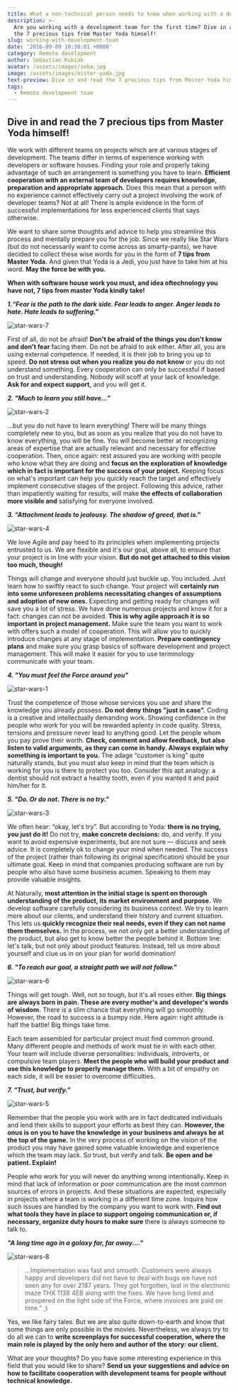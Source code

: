 ```yaml
---
title: What a non-technical person needs to know when working with a development team
description: >-
  Are you working with a development team for the first time? Dive in and read
  the 7 precious tips from Master Yoda himself! 
slug: working-with-development-team
date: '2016-09-09 10:38:01 +0000'
category: Remote development
author: Sebastian Kubiak
avatar: /assets/images/seba.jpg
image: /assets/images/mister-yoda.jpg
text-preview: Dive in and read the 7 precious tips from Master Yoda himself!
tags:
  - Remote development team
---
```





## Dive in and read the 7 precious tips from Master Yoda himself!

We work with different teams on projects which are at various stages of development. The teams differ in terms of experience working with developers or software houses. Finding your role and properly taking advantage of such an arrangement is something you have to learn. **Efficient cooperation with an external team of developers requires knowledge, preparation and appropriate approach.** Does this mean that a person with no experience cannot effectively carry out a project involving the work of developer teams? Not at all! There is ample evidence in the form of successful implementations for less experienced clients that says otherwise.

We want to share some thoughts and advice to help you streamline this process and mentally prepare you for the job. Since we really like Star Wars (but do not necessarily want to come across as smarty-pants), we have decided to collect these wise words for you in the form of **7 tips from Master Yoda.** And given that Yoda is a Jedi, you just have to take him at his word. **May the force be with you.**

**When with software house work you must, and idea of ​​technology you have not, 7 tips from master Yoda kindly take!**

**_1.“Fear is the path to the dark side. Fear leads to anger. Anger leads to hate. Hate leads to suffering.”_**

  ![star-wars-7](/assets/images/starwars_naturaily.007.jpeg "star-wars-7")

  First of all, do not be afraid! **Don't be afraid of the things you don't know and don't fear** facing them. Do not be afraid to ask either. After all, you are using external competence. If needed, it is their job to bring you up to speed. **Do not stress out when you realize you do not know** or you do not understand something. Every cooperation can only be successful if based on trust and understanding. Nobody will scoff at your lack of knowledge. **Ask for and expect support,** and you will get it.

**_2. "Much to learn you still have…"_**

  ![star-wars-2](/assets/images/starwars_naturaily.002.jpeg "star-wars-2")

  ...but you do not have to learn everything!
  There will be many things completely new to you, but as soon as you realize that you do not have to know everything, you will be fine. You will become better at recognizing areas of expertise that are actually relevant and necessary for effective cooperation. Then, once again: rest assured you are working with people who know what they are doing and **focus on the exploration of knowledge which in fact is important for the success of your project.** Keeping focus on what's important can help you quickly reach the target and effectively implement consecutive stages of the project. Following this advice, rather than impatiently waiting for results, will make **the effects of collaboration more visible and** satisfying for everyone involved.

**_3. “Attachment leads to jealousy. The shadow of greed, that is."_**

  ![star-wars-4](/assets/images/starwars_naturaily.004.jpeg "star-wars-4")

  We love Agile and pay heed to its principles when implementing projects entrusted to us. We are flexible and it's our goal, above all, to ensure that your project is in line with your vision. **But do not get attached to this vision too much, though!**

  Things will change and everyone should just buckle up. You included. Just learn how to swiftly react to such change. Your project will **certainly run into some unforeseen problems necessitating changes of assumptions and adoption of new ones.** Expecting and getting ready for changes will save you a lot of stress. We have done numerous projects and know it for a fact: changes can not be avoided. **This is why agile approach it is so important in ​​project management.** Make sure the team you want to work with offers such a model of cooperation. This will allow you to quickly introduce changes at any stage of implementation. **Prepare contingency plans** and make sure you grasp basics of software development and project management. This will make it easier for you to use terminology communicate with your team.

**_4. "You must feel the Force around you"_**

  ![star-wars-1](/assets/images/starwars_naturaily.001.jpeg "star-wars-1")

  Trust the competence of those whose services you use and share the knowledge you already possess. **Do not deny things "just in case”.** Coding is a creative and intellectually demanding work. Showing confidence in the people who work for you will be rewarded aplenty in code quality. Stress, tensions and pressure never lead to anything good. Let the people whom you pay prove their worth. **Check, comment and allow feedback, but also listen to valid arguments, as they can come in handy. Always explain why something is important to you.** The adage “customer is king" quite naturally stands, but you must also keep in mind that the team which is working for you is there to protect you too. Consider this apt analogy: a dentist should not extract a healthy tooth, even if you wanted it and paid him/her for it.

**_5. "Do. Or do not. There is no try."_**

  ![star-wars-3](/assets/images/starwars_naturaily.003.jpeg "star-wars-3")

  We often hear: “okay, let's try”. But according to Yoda: **there is no trying, you just do it!** Do not try, **make concrete decisions:** do, and verify. If you want to avoid expensive experiments, but are not sure — discuss and seek advice. It is completely ok to change your mind when needed. The success of the project (rather than following its original specification) should be your ultimate goal. Keep in mind that companies producing software are run by people who also have some business acumen. Speaking to them may provide valuable insights.

  At Naturaily, **most attention in the initial stage is spent on thorough understanding of the product, its market environment and purpose.** We develop software carefully considering its business context. We try to learn more about our clients, and understand their history and current situation. This lets us **quickly recognize their real needs, even if they can not name them themselves.** In the process, we not only get a better understanding of the product, but also get to know better the people behind it. Bottom line: let's talk, but not only about product features. Instead, tell us more about yourself and clue us in on your plan for world domination!

**_6. "To reach our goal, a straight path we will not follow."_**

  ![star-wars-6](/assets/images/starwars_naturaily.006.jpeg "star-wars-6")

  Things will get tough. Well, not so tough, but it's all roses either. **Big things are always born in pain. These are every mother's and developer's words of wisdom.** There is a slim chance that everything will go smoothly. However, the road to success is a bumpy ride. Here again: right attitude is half the battle! Big things take time.

  Each team assembled for particular project must find common ground. Many different people and methods of work must tie in with each other. Your team will include diverse personalities: individuals, introverts, or compulsive team players. **Meet the people who will build your product and use this knowledge to properly manage them.** With a bit of empathy on each side, it will be easier to overcome difficulties.

**_7. “Trust, but verify.”_**

  ![star-wars-5](/assets/images/starwars_naturaily.005.jpeg "star-wars-5")

  Remember that the people you work with are in fact dedicated individuals and lend their skills to support your efforts as best they can. **However, the onus is on you to have the knowledge in your business and always be at the top of the game.** In the very process of working on the vision of the product you may have gained some valuable knowledge and experience which the team may lack. So trust, but verify and talk. **Be open and be patient. Explain!**

  People who work for you will never do anything wrong intentionally. Keep in mind that lack of information or poor communication are the most common sources of errors in projects. And these situations are expected, especially in projects where a team is working in a different time zone. Inquire how such issues are handled by the company you want to work with. **Find out what tools they have in place to support ongoing communication or, if necessary, organize duty hours to make sure** there is always someone to talk to.

**_"A long time ago in a galaxy far, far away...."_**

![star-wars-8](/assets/images/starwars_naturaily.008.jpeg "star-wars-8")

> ...Implementation was fast and smooth. Customers were always happy and developers did not have to deal with bugs we have not seen any for over 2187 years. They got forgotten, lost in the electronic maze THX 1138 4EB along with the fixes. We have long lived and prospered on the light side of the Force, where invoices are paid on time.” ;)

Yes, we like fairy tales. But we are also quite down-to-earth and know that some things are only possible in the movies. Nevertheless, we always try to do all we can to **write screenplays for successful cooperation, where the main role is played by the only hero and author of the story: our client.**

What are your thoughts? Do you have some interesting experience in this field that you would like to share? **Send us your suggestions and advice on how to facilitate cooperation with development teams for people without technical knowledge.**
